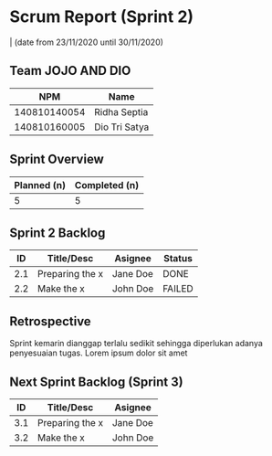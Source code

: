 # Scrum Report (Sprint 2)
| (date from 23/11/2020 until 30/11/2020)

## Team JOJO AND DIO
| NPM           | Name        |
| ------------- |-------------|
| 140810140054  | Ridha Septia    |
| 140810160005  | Dio Tri Satya    |

## Sprint Overview
| Planned (n)   | Completed (n) |
| ------------- |-------------- |
| 5             | 5             |

## Sprint 2 Backlog

| ID  | Title/Desc | Asignee | Status |
| --- | ---------- | ------- | ------ |
| 2.1 | Preparing the x | Jane Doe | DONE |
| 2.2 | Make the x | John Doe | FAILED |

## Retrospective 

Sprint kemarin dianggap terlalu sedikit sehingga diperlukan adanya penyesuaian tugas. Lorem ipsum dolor sit amet

## Next Sprint Backlog (Sprint 3)
| ID  | Title/Desc | Asignee | 
| --- | ---------- | ------- | 
| 3.1 | Preparing the x | Jane Doe | 
| 3.2 | Make the x | John Doe | 
